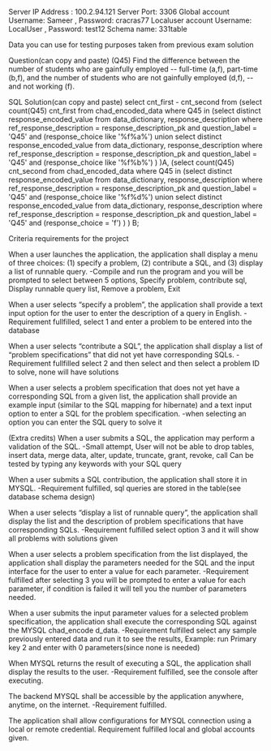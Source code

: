 Server IP Address : 100.2.94.121
Server Port: 3306
Global account Username: Sameer , Password: cracras77
Localuser account Username: LocalUser , Password: test12
Schema name: 331table

Data you can use for testing purposes taken from previous exam solution

Question(can copy and paste)
(Q45) Find the difference between the number of students who are gainfully employed -- full-time (a,f), part-time (b,f), and the number of students who are not gainfully employed (d,f), -- and not working (f). 

SQL Solution(can copy and paste)
select cnt_first - cnt_second from (select count(Q45) cnt_first from chad_encoded_data where Q45 in (select distinct response_encoded_value from data_dictionary, response_description where ref_response_description = response_description_pk and question_label = 'Q45' and (response_choice like '%f%a%') union select distinct response_encoded_value from data_dictionary, response_description where ref_response_description = response_description_pk and question_label = 'Q45' and (response_choice like '%f%b%') ) )A, (select count(Q45) cnt_second from chad_encoded_data where Q45 in (select distinct response_encoded_value from data_dictionary, response_description where ref_response_description = response_description_pk and question_label = 'Q45' and (response_choice like '%f%d%') union select distinct response_encoded_value from data_dictionary, response_description where ref_response_description = response_description_pk and question_label = 'Q45' and (response_choice = 'f') ) ) B; 

Criteria requirements for the project

When a user launches the application, the application shall display a menu of three choices: (1) specify a problem, (2) contribute a SQL, and (3) display a list of runnable query.
    -Compile and run the program and you will be prompted to select between 5 options, Specify problem, contribute sql, Display runnable query list, Remove a problem, Exit

When a user selects “specify a problem”, the application shall provide a text input option for the user to enter the description of a query in English.
    -Requirement fullfilled, select 1 and enter a problem to be entered into the database

When a user selects “contribute a SQL”, the application shall display a list of “problem specifications” that did not yet have corresponding SQLs.
    -Requirement fullfilled select 2 and then select and then select a problem ID to solve, none will have solutions

When a user selects a problem specification that does not yet have a corresponding SQL from a given list, the application shall provide an example input (similar to the SQL mapping for hibernate) and a text input option to enter a SQL for the problem specification.
    -when selecting an option you can enter the SQL query to solve it

 (Extra credits) When a user submits a SQL, the application may perform a validation of the SQL.
    -Small attempt, User will not be able to drop tables, insert data, merge data, alter, update, truncate, grant, revoke, call
    Can be tested by typing any keywords with your SQL query

When a user submits a SQL contribution, the application shall store it in MYSQL.
    -Requirement fulfilled, sql queries are stored in the table(see database schema design)

When a user selects “display a list of runnable query”, the application shall display the list and the description of problem specifications that have corresponding SQLs.
    -Requirement fulfilled select option 3 and it will show all problems with solutions given
    
When a user selects a problem specification from the list displayed, the application shall display the parameters needed for the SQL and the input interface for the user to enter a value for each parameter.
    -Requirement fulfilled after selecting 3 you will be prompted to enter a value for each parameter, if condition is failed it will tell you the number of parameters needed.

When a user submits the input parameter values for a selected problem specification, the application shall execute the corresponding SQL against the MYSQL chad_encode d_data.
    -Requirement fulfilled select any sample previously entered data and run it to see the results, Example: run Primary key 2 and enter with 0 parameters(since none is needed)

When MYSQL returns the result of executing a SQL, the application shall display the results to the user.
    -Requirement fulfilled, see the console after executing.

The backend MYSQL shall be accessible by the application anywhere, anytime, on the internet.
    -Requirement fulfilled.

The application shall allow configurations for MYSQL connection using a local or remote credential.
    Requirement fulfilled local and global accounts given.


